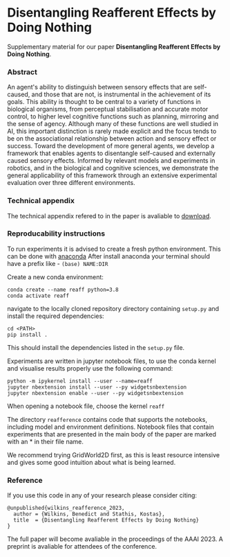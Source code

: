 # Disentangling Reafferent Effects by Doing Nothing

Supplementary material for our paper __Disentangling Reafferent Effects by Doing Nothing__. 

### Abstract 

An agent's ability to distinguish between sensory effects that are self-caused, and those that are not, is instrumental in the achievement of its goals. This ability is thought to be central to a variety of functions in biological organisms, from perceptual stabilisation and accurate motor control, to higher level cognitive functions such as planning, mirroring and the sense of agency. Although many of these functions are well studied in AI, this important distinction is rarely made explicit and the focus tends to be on the associational relationship between action and sensory effect or success. Toward the development of more general agents, we develop a framework that enables agents to disentangle self-caused and externally caused sensory effects. Informed by relevant models and experiments in robotics, and in the biological and cognitive sciences, we demonstrate the general applicability of this framework through an extensive experimental evaluation over three different environments.

### Technical appendix

The technical appendix refered to in the paper is avaliable to <a id="raw-url" href="https://raw.githubusercontent.com/BenedictWilkins/project/main/technical-appendix.pdf">download</a>.

### Reproducability instructions

To run experiments it is advised to create a fresh python environment.
This can be done with [anaconda](https://www.anaconda.com/)
After install anaconda your terminal should have a prefix like - `(base) NAME:DIR`

Create a new conda environment:

```
conda create --name reaff python=3.8
conda activate reaff
```

navigate to the locally cloned repository directory containing `setup.py` and install the required dependencies: 

```
cd <PATH>
pip install .
```

This should install the dependencies listed in the `setup.py` file.

Experiments are written in jupyter notebook files, to use the conda kernel and visualise results properly use the following command:
 
```
python -m ipykernel install --user --name=reaff
jupyter nbextension install --user --py widgetsnbextension
jupyter nbextension enable --user --py widgetsnbextension
```

When opening a notebook file, choose the kernel `reaff`

The directory `reafference` contains code that supports the notebooks, including model and environment definitions. Notebook files that contain experiments that are presented in the main body of the paper are marked with an * in their file name.

We recommend trying GridWorld2D first, as this is least resource intensive and gives some good intuition about what is being learned.



### Reference

If you use this code in any of your research please consider citing:

```
@unpublished{wilkins_reafference_2023,
  author = {Wilkins, Benedict and Stathis, Kostas},
  title  = {Disentangling Reafferent Effects by Doing Nothing}
}
```

The full paper will become avaliable in the proceedings of the AAAI 2023. A preprint is avaliable for attendees of the conference.
